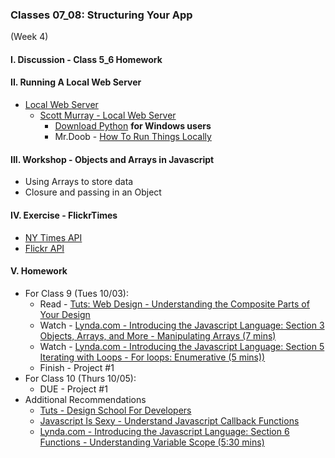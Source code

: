 ### Classes 07_08: Structuring Your App  
(Week 4)

#### I. Discussion - Class 5_6 Homework

#### II. Running A Local Web Server
* [Local Web Server](https://github.com/craigprotzel/Mashups/tree/master/__HELP/How_To/Local_Server/README.md)
  * [Scott Murray - Local Web Server](http://chimera.labs.oreilly.com/books/1230000000345/ch04.html#_setting_up_a_web_server)
	* [Download Python](https://www.python.org/download) **for Windows users**
	* Mr.Doob - [How To Run Things Locally](https://github.com/mrdoob/three.js/wiki/How-to-run-things-locally)

#### III. Workshop - Objects and Arrays in Javascript
* Using Arrays to store data
* Closure and passing in an Object

#### IV. Exercise - FlickrTimes
* [NY Times API](http://developer.nytimes.com/) 
* [Flickr API](https://www.flickr.com/services/apps/create/)

#### V. Homework
* For Class 9 (Tues 10/03):
	* Read - [Tuts: Web Design - Understanding the Composite Parts of Your Design](http://webdesign.tutsplus.com/articles/understanding-the-composite-parts-of-your-design--webdesign-17281)
	* Watch - [Lynda.com - Introducing the Javascript Language: Section 3 Objects, Arrays, and More - Manipulating Arrays (7 mins)](http://www.nyu.edu/lynda)
	* Watch - [Lynda.com - Introducing the Javascript Language: Section 5 Iterating with Loops - For loops: Enumerative (5 mins))](http://www.nyu.edu/lynda)
	* Finish - Project #1
* For Class 10 (Thurs 10/05):
	* DUE - Project #1
* Additional Recommendations
	* [Tuts - Design School For Developers](http://webdesign.tutsplus.com/series/design-school-for-developers--webdesign-13793)
	* [Javascript Is Sexy - Understand Javascript Callback Functions](http://javascriptissexy.com/understand-javascript-callback-functions-and-use-them/)
	* [Lynda.com - Introducing the Javascript Language: Section 6 Functions - Understanding Variable Scope (5:30 mins)](http://www.nyu.edu/lynda)
	
